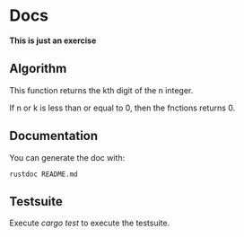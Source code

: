 # Docs

**This is just an exercise**

## Algorithm

This function returns the kth digit of the n integer.

If n or k is less than or equal to 0, then the fnctions returns 0.

## Documentation

You can generate the doc with:
```shell
rustdoc README.md
```

## Testsuite

Execute *cargo test* to execute the testsuite.
